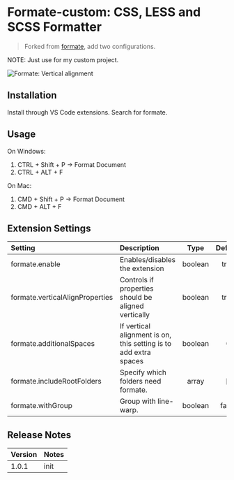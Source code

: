<!--
 * @Author: xuwenjie
 * @Date: 2021-01-13 16:46:45
 * @LastEditors: xuwenjie
 * @LastEditTime: 2021-01-13 17:56:55
 * @Description:  
 * @FilePath: /formate-custom/README.md
-->
# Formate-custom: CSS, LESS and SCSS Formatter

>Forked from [formate](https://github.com/mblander/formate), add two configurations.

NOTE: Just use for my custom project.

![Formate: Vertical alignment](images/demo.gif)

## Installation
Install through VS Code extensions. Search for formate.

## Usage
On Windows:
1. CTRL + Shift + P -> Format Document
2. CTRL + ALT + F

On Mac:
1. CMD + Shift + P -> Format Document
2. CMD + ALT + F

## Extension Settings
| Setting                           | Description                                         | Type    | Default  |
|:--------------------------------- |:----------------------------------------------------|:-------:|:--------:|
| formate.enable                    | Enables/disables the extension                      | boolean | true     |
| formate.verticalAlignProperties   | Controls if properties should be aligned vertically | boolean | true     |
| formate.additionalSpaces          | If vertical alignment is on, this setting is to add extra spaces | boolean | 0     |
| formate.includeRootFolders                | Specify which folders need formate. | array | []    |
| formate.withGroup                | Group with line-warp. | boolean | false    |



## Release Notes

| Version | Notes |
|:--------|:------|
| 1.0.1   | init


